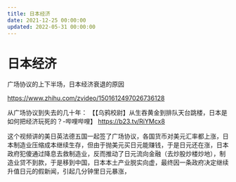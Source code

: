 ```yaml
---
title: 日本经济
date: 2021-12-25 00:00:00
updated: 2022-05-31 00:00:00
---
```


# 日本经济

广场协议的上下半场，日本经济衰退的原因

https://www.zhihu.com/zvideo/1501612497026736128

从广场协议到失去的几十年： 【【乌鸦校尉】从生吞黄金到排队天台跳楼，日本是如何把经济玩死的？-哔哩哔哩】 https://b23.tv/RiYMcx8

这个视频讲的美日英法德五国一起签了广场协议，各国货币对美元汇率都上涨，日本制造业压缩成本继续生存，但由于抛美元买日元能赚钱，于是日元还在涨，日本政府犯傻通过降息去救制造业，反而推动了日元流向金融（去炒股炒楼炒地），制造业贷不到款，于是移到中国，日本本土产业脱实向虚，最终因一条政府决定继续升值日元的假新闻，引起几分钟里日元暴涨，
